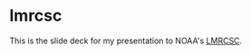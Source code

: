 # lmrcsc
This is the slide deck for my presentation to NOAA's [LMRCSC](https://www.umes.edu/lmrcsc/).
